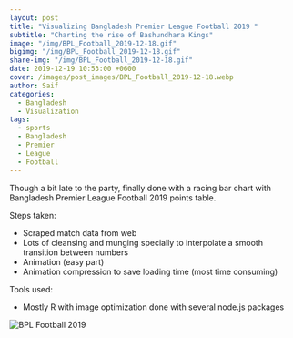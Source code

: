 ```yaml
---
layout: post  
title: "Visualizing Bangladesh Premier League Football 2019 "
subtitle: "Charting the rise of Bashundhara Kings"
image: "/img/BPL_Football_2019-12-18.gif"
bigimg: "/img/BPL_Football_2019-12-18.gif"
share-img: "/img/BPL_Football_2019-12-18.gif"
date: 2019-12-19 10:53:00 +0600
cover: /images/post_images/BPL_Football_2019-12-18.webp
author: Saif
categories: 
  - Bangladesh
  - Visualization
tags:
  - sports
  - Bangladesh
  - Premier
  - League
  - Football
---
```


<style>

    article img {
    max-height: 100% !important;
    width: 100% !important;

}
</style>

Though a bit late to the party, finally done with a racing bar chart with Bangladesh Premier League Football 2019 points table.

Steps taken:

* Scraped match data from web 
* Lots of cleansing and munging specially to interpolate a smooth transition between numbers
* Animation (easy part)
* Animation compression to save loading time (most time consuming)

Tools used:

- Mostly R with image optimization done with several node.js packages 

![BPL Football 2019](/img/BPL_Football_2019-12-18.gif)



